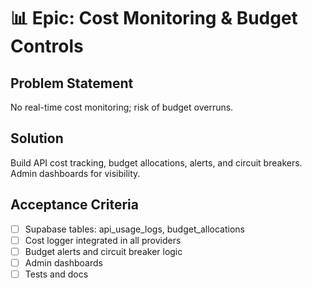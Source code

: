# 📊 Epic: Cost Monitoring & Budget Controls

## Problem Statement

No real-time cost monitoring; risk of budget overruns.

## Solution

Build API cost tracking, budget allocations, alerts, and circuit breakers. Admin dashboards for visibility.

## Acceptance Criteria

- [ ] Supabase tables: api_usage_logs, budget_allocations
- [ ] Cost logger integrated in all providers
- [ ] Budget alerts and circuit breaker logic
- [ ] Admin dashboards
- [ ] Tests and docs
